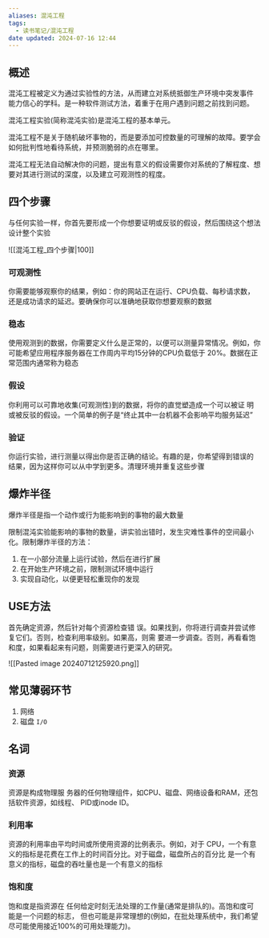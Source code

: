 ```yaml
---
aliases: 混沌工程
tags:
  - 读书笔记/混沌工程
date updated: 2024-07-16 12:44
---
```


## 概述

混沌工程被定义为通过实验性的方法，从而建立对系统抵御生产环境中突发事件 能力信心的学科。是一种软件测试方法，着重于在用户遇到问题之前找到问题。

混沌工程实验(简称混沌实验)是混沌工程的基本单元。

混沌工程不是关于随机破坏事物的，而是要添加可控数量的可理解的故障。要学会如何批判性地看待系统，并预测脆弱的点在哪里。

混沌工程无法自动解决你的问题，提出有意义的假设需要你对系统的了解程度、想要对其进行测试的深度，以及建立可观测性的程度。

## 四个步骤

与任何实验一样，你首先要形成一个你想要证明或反驳的假设，然后围绕这个想法 设计整个实验

![[混沌工程_四个步骤|100]]

### 可观测性

你需要能够观察你的结果，例如：你的网站正在运行、CPU负载、每秒请求数，还是成功请求的延迟。要确保你可以准确地获取你想要观察的数据

### 稳态

使用观测到的数据，你需要定义什么是正常的，以便可以测量异常情况。例如，你可能希望应用程序服务器在工作周内平均15分钟的CPU负载低于 20%。数据在正常范围内通常称为稳态

### 假设

你利用可以可靠地收集(可观测性)到的数据，将你的直觉塑造成一个可以被证 明或被反驳的假设。一个简单的例子是“终止其中一台机器不会影响平均服务延迟”

### 验证

你运行实验，进行测量以得出你是否正确的结论。有趣的是，你希望得到错误的 结果，因为这样你可以从中学到更多。清理环境并重复这些步骤

## 爆炸半径

爆炸半径是指一个动作或行为能影响到的事物的最大数量

限制混沌实验能影响的事物的数量，讲实验出错时，发生灾难性事件的空间最小化。限制爆炸半径的方法：

1. 在一小部分流量上运行试验，然后在进行扩展
2. 在开始生产环境之前，限制测试环境中运行
3. 实现自动化，以便更轻松重现你的发现

## USE方法

首先确定资源，然后针对每个资源检查错 误。如果找到，你将进行调查并尝试修复它们。否则，检查利用率级别。如果高，则需 要进一步调查。否则，再看看饱和度，如果看起来有问题，则需要进行更深入的研究。

![[Pasted image 20240712125920.png]]

## 常见薄弱环节

1. 网络
2. 磁盘 `I/O`

## 名词

### 资源

资源是构成物理服 务器的任何物理组件，如CPU、磁盘、网络设备和RAM，还包括软件资源，如线程、 PID或inode ID。

### 利用率

资源的利用率由平均时间或所使用资源的比例表示。例如，对于 CPU，一个有意义的指标是花费在工作上的时间百分比。对于磁盘，磁盘所占的百分比 是一个有意义的指标，磁盘的吞吐量也是一个有意义的指标

### 饱和度

饱和度是指资源在 任何给定时刻无法处理的工作量(通常是排队的)。高饱和度可能是一个问题的标志， 但也可能是非常理想的(例如，在批处理系统中，我们希望尽可能使用接近100%的可用处理能力)。
